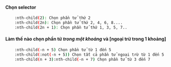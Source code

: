 #### Chọn selector
```bash
    :nth-child(2): Chọn phần tử thứ 2
    :nth-child(2n): Chọn phần tử thứ 2, 4, 6, 8....
    :nth-child(2n + 1): Chọn phần tử thứ 1, 3, 5, 7..
```
#### Làm thế nào chọn phần tử ***trong một khoảng*** và [ngoại trừ trong 1 khoảng]
```bash
    :nth-child(-n + 5) Chọn phần tử từ 1 đến 5
    :nth-child(:not(-n + 5)) Chọn tất cả phần tử ngoại trừ từ 1 đến 5
    :nth-child(n + 3):nth-child(-n + 7) Chọn phần tử từ 3 đến 7
```